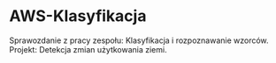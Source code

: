 # AWS-Klasyfikacja
Sprawozdanie z pracy zespołu: Klasyfikacja i rozpoznawanie wzorców. Projekt: Detekcja zmian użytkowania ziemi.
